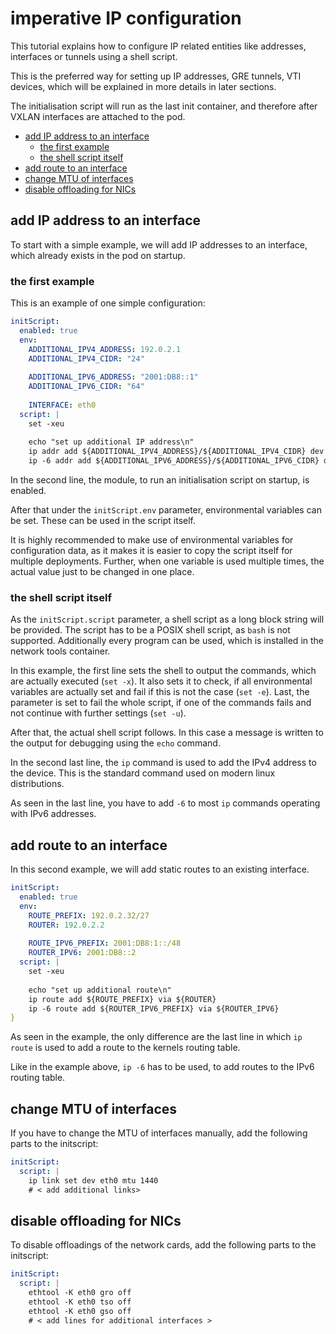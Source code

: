 # imperative IP configuration
This tutorial explains how to configure IP related entities like addresses, interfaces or tunnels
using a shell script.

This is the preferred way for setting up IP addresses, GRE tunnels, VTI devices, which will be explained in more details in later sections.

The initialisation script will run as the last init container, and therefore after VXLAN interfaces are attached to the pod.

<!-- toc -->

* [add IP address to an interface](#add-ip-address-to-an-interface)
  * [the first example](#the-first-example)
  * [the shell script itself](#the-shell-script-itself)
* [add route to an interface](#add-route-to-an-interface)
* [change MTU of interfaces](#change-mtu-of-interfaces)
* [disable offloading for NICs](#disable-offloading-for-nics)

<!-- tocstop -->

## add IP address to an interface

To start with a simple example, we will add IP addresses to an interface,
which already exists in the pod on startup.

### the first example

This is an example of one simple configuration:

```yaml
initScript:
  enabled: true
  env:
    ADDITIONAL_IPV4_ADDRESS: 192.0.2.1
    ADDITIONAL_IPV4_CIDR: "24"
    
    ADDITIONAL_IPV6_ADDRESS: "2001:DB8::1"
    ADDITIONAL_IPV6_CIDR: "64"
    
    INTERFACE: eth0
  script: |
    set -xeu
    
    echo "set up additional IP address\n"
    ip addr add ${ADDITIONAL_IPV4_ADDRESS}/${ADDITIONAL_IPV4_CIDR} dev ${INTERFACE}
    ip -6 addr add ${ADDITIONAL_IPV6_ADDRESS}/${ADDITIONAL_IPV6_CIDR} dev ${INTERFACE}
```

In the second line, the module, to run an initialisation script on startup, is enabled.

After that under the `initScript.env` parameter, environmental variables can be set.
These can be used in the script itself.

It is highly recommended to make use of environmental variables for configuration data, as it makes it is easier to copy the script itself for multiple deployments.
Further, when one variable is used multiple times, the actual value just to be changed in one place.

### the shell script itself

As the `initScript.script` parameter, a shell script as a long block string will be provided.
The script has to be a POSIX shell script, as `bash` is not supported.
Additionally every program can be used, which is installed in the network tools container.

In this example, the first line sets the shell to output the commands, which are actually executed (`set -x`).
It also sets it to check, if all environmental variables are actually set and fail if this is not the case (`set -e`).
Last, the parameter is set to fail the whole script, if one of the commands fails and not continue with further settings (`set -u`).

After that, the actual shell script follows.
In this case a message is written to the output for debugging using the `echo` command.

In the second last line, the `ip` command is used to add the IPv4 address to the device.
This is the standard command used on modern linux distributions.

As seen in the last line, you have to add `-6` to most `ip` commands operating with IPv6 addresses.

## add route to an interface

In this second example, we will add static routes to an existing interface.

```yaml
initScript:
  enabled: true
  env:
    ROUTE_PREFIX: 192.0.2.32/27
    ROUTER: 192.0.2.2
    
    ROUTE_IPV6_PREFIX: 2001:DB8:1::/48
    ROUTER_IPV6: 2001:DB8::2
  script: |
    set -xeu
    
    echo "set up additional route\n"
    ip route add ${ROUTE_PREFIX} via ${ROUTER}
    ip -6 route add ${ROUTER_IPV6_PREFIX} via ${ROUTER_IPV6}
}
```

As seen in the example, the only difference are the last line in which `ip route` is used to add a route to the kernels routing table.

Like in the example above, `ip -6` has to be used, to add routes to the IPv6 routing table.

## change MTU of interfaces

If you have to change the MTU of interfaces manually, add the following parts to the initscript:

```yaml
initScript:
  script: |
    ip link set dev eth0 mtu 1440
    # < add additional links>
```

## disable offloading for NICs

To disable offloadings of the network cards, add the following parts to the initscript:

```yaml
initScript:
  script: |
    ethtool -K eth0 gro off
    ethtool -K eth0 tso off
    ethtool -K eth0 gso off
    # < add lines for additional interfaces >
```


